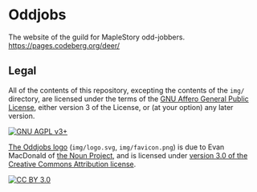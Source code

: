 # Oddjobs

The website of the guild for MapleStory odd-jobbers.
<https://pages.codeberg.org/deer/>

## Legal

All of the contents of this repository, excepting the contents of the `img/`
directory, are licensed under the terms of the [GNU Affero General Public
License](https://www.gnu.org/licenses/agpl), either version 3 of the License,
or (at your option) any later version.

[![GNU AGPL v3+](https://www.gnu.org/graphics/agplv3-with-text-162x68.png
"GNU AGPL v3+")](https://www.gnu.org/licenses/agpl)

[The Oddjobs logo](./img/logo.svg) (`img/logo.svg`, `img/favicon.png`) is due
to Evan MacDonald of [the Noun Project](https://thenounproject.com/), and is
licensed under [version 3.0 of the Creative Commons Attribution
license](https://creativecommons.org/licenses/by/3.0/).

[![CC BY 3.0](https://i.creativecommons.org/l/by/3.0/88x31.png
"CC BY 3.0")](https://creativecommons.org/licenses/by/3.0/)

